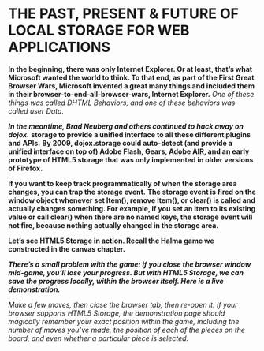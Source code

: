 # THE PAST, PRESENT & FUTURE OF LOCAL STORAGE FOR WEB APPLICATIONS

**In the beginning, there was only Internet Explorer. Or at least, that’s what Microsoft wanted the world to think. To that end, as part of the First Great Browser Wars, Microsoft invented a great many things and included them in their browser-to-end-all-browser-wars, Internet Explorer.**
 *One of these things was called DHTML Behaviors, and one of these behaviors was called user Data.*

***In the meantime, Brad Neuberg and others continued to hack away on dojox.***
**storage to provide a unified interface to all these different plugins and APIs.**
 **By 2009, dojox.storage could auto-detect (and provide a unified interface on top of) Adobe Flash, Gears, Adobe AIR, and an early prototype of HTML5 storage that was only implemented in older versions of Firefox.**

**If you want to keep track programmatically of when the storage area changes, you can trap the storage event.**
**The storage event is fired on the window object whenever set Item(), remove Item(), or clear() is called and actually changes something. For example, if you set an item to its existing value or call clear() when there are no named keys, the storage event will not fire, because nothing actually changed in the storage area.**

**Let’s see HTML5 Storage in action. Recall the Halma game we constructed in the canvas chapter.**

***There’s a small problem with the game: if you close the browser window mid-game, you’ll lose your progress. But with HTML5 Storage, we can save the progress locally, within the browser itself. Here is a live demonstration.***

*Make a few moves, then close the browser tab, then re-open it. If your browser supports HTML5 Storage, the demonstration page should magically remember your exact position within the game, including the number of moves you’ve made, the position of each of the pieces on the board, and even whether a particular piece is selected.*
